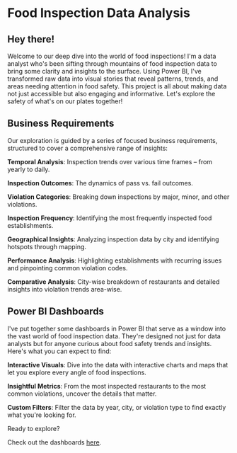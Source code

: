 
# Food Inspection Data Analysis
## Hey there!

Welcome to our deep dive into the world of food inspections! I'm a data analyst who's been sifting through mountains of food inspection data to bring some clarity and insights to the surface. Using Power BI, I've transformed raw data into visual stories that reveal patterns, trends, and areas needing attention in food safety. This project is all about making data not just accessible but also engaging and informative. Let's explore the safety of what's on our plates together!

## Business Requirements
Our exploration is guided by a series of focused business requirements, structured to cover a comprehensive range of insights:

**Temporal Analysis**: Inspection trends over various time frames – from yearly to daily.

**Inspection Outcomes**: The dynamics of pass vs. fail outcomes.

**Violation Categories**: Breaking down inspections by major, minor, and other violations.

**Inspection Frequency**: Identifying the most frequently inspected food establishments.

**Geographical Insights**: Analyzing inspection data by city and identifying hotspots through mapping.

**Performance Analysis**: Highlighting establishments with recurring issues and pinpointing common violation codes.

**Comparative Analysis**: City-wise breakdown of restaurants and detailed insights into violation trends area-wise.

## Power BI Dashboards

I've put together some dashboards in Power BI that serve as a window into the vast world of food inspection data. They're designed not just for data analysts but for anyone curious about food safety trends and insights. Here's what you can expect to find:

**Interactive Visuals**: Dive into the data with interactive charts and maps that let you explore every angle of food inspections.

**Insightful Metrics**: From the most inspected restaurants to the most common violations, uncover the details that matter.

**Custom Filters**: Filter the data by year, city, or violation type to find exactly what you're looking for.

Ready to explore?

Check out the dashboards [here](https://github.com/Pramita0410/Power-BI/blob/main/Food%20Inspection%20Data%20Analysis/Food%20Inspection%20PowerBI%20dashboard.pdf).

